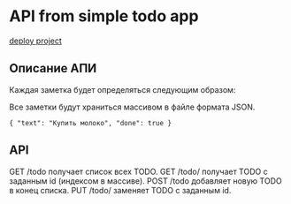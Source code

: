 # API from simple todo app

  [deploy project](https://cloud.amvera.ru/projects/py-todo-api)

## Описание АПИ

Каждая заметка будет определяться следующим образом:

Все заметки будут храниться массивом в файле формата JSON.

`{
  "text": "Купить молоко",
  "done": true
}`

## API

GET /todo получает список всех TODO.
GET /todo/<id> получает TODO с заданным id (индексом в массиве).
POST /todo добавляет новую TODO в конец списка.
PUT /todo/<id> заменяет TODO с заданным id.